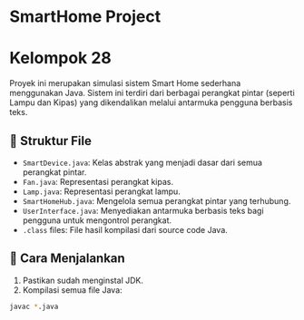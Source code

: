 # SmartHome Project
# Kelompok 28

Proyek ini merupakan simulasi sistem Smart Home sederhana menggunakan Java. Sistem ini terdiri dari berbagai perangkat pintar (seperti Lampu dan Kipas) yang dikendalikan melalui antarmuka pengguna berbasis teks.

## 📁 Struktur File

- `SmartDevice.java`: Kelas abstrak yang menjadi dasar dari semua perangkat pintar.
- `Fan.java`: Representasi perangkat kipas.
- `Lamp.java`: Representasi perangkat lampu.
- `SmartHomeHub.java`: Mengelola semua perangkat pintar yang terhubung.
- `UserInterface.java`: Menyediakan antarmuka berbasis teks bagi pengguna untuk mengontrol perangkat.
- `.class` files: File hasil kompilasi dari source code Java.

## 🚀 Cara Menjalankan

1. Pastikan sudah menginstal JDK.
2. Kompilasi semua file Java:

```bash
javac *.java
